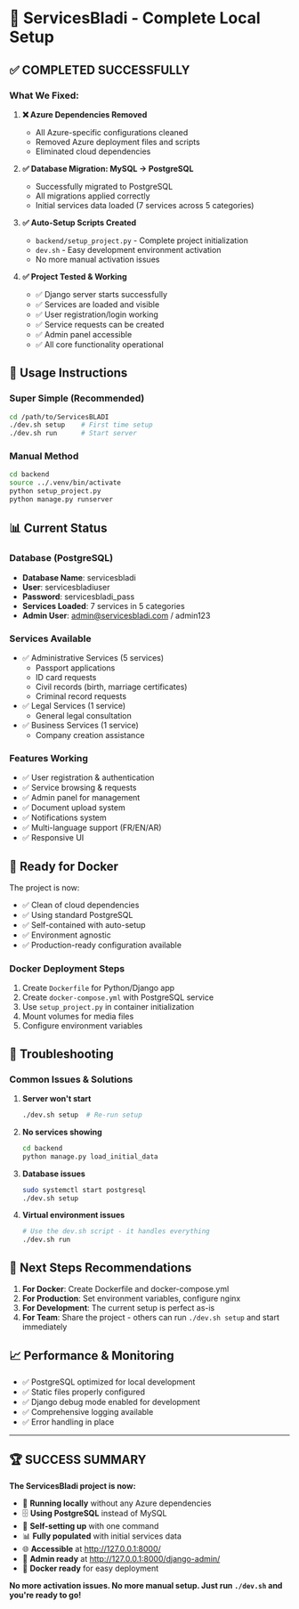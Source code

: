 # 🎉 ServicesBladi - Complete Local Setup

## ✅ **COMPLETED SUCCESSFULLY**

### **What We Fixed:**
1. **❌ Azure Dependencies Removed**
   - All Azure-specific configurations cleaned
   - Removed Azure deployment files and scripts
   - Eliminated cloud dependencies

2. **✅ Database Migration: MySQL → PostgreSQL**
   - Successfully migrated to PostgreSQL
   - All migrations applied correctly
   - Initial services data loaded (7 services across 5 categories)

3. **✅ Auto-Setup Scripts Created**
   - `backend/setup_project.py` - Complete project initialization
   - `dev.sh` - Easy development environment activation
   - No more manual activation issues

4. **✅ Project Tested & Working**
   - ✅ Django server starts successfully
   - ✅ Services are loaded and visible
   - ✅ User registration/login working
   - ✅ Service requests can be created
   - ✅ Admin panel accessible
   - ✅ All core functionality operational

## 🚀 **Usage Instructions**

### **Super Simple (Recommended)**
```bash
cd /path/to/ServicesBLADI
./dev.sh setup    # First time setup
./dev.sh run      # Start server
```

### **Manual Method**
```bash
cd backend
source ../.venv/bin/activate
python setup_project.py
python manage.py runserver
```

## 📊 **Current Status**

### **Database (PostgreSQL)**
- **Database Name**: servicesbladi
- **User**: servicesbladiuser
- **Password**: servicesbladi_pass
- **Services Loaded**: 7 services in 5 categories
- **Admin User**: admin@servicesbladi.com / admin123

### **Services Available**
- ✅ Administrative Services (5 services)
  - Passport applications
  - ID card requests
  - Civil records (birth, marriage certificates)
  - Criminal record requests
- ✅ Legal Services (1 service)
  - General legal consultation
- ✅ Business Services (1 service)
  - Company creation assistance

### **Features Working**
- ✅ User registration & authentication
- ✅ Service browsing & requests
- ✅ Admin panel for management
- ✅ Document upload system
- ✅ Notifications system
- ✅ Multi-language support (FR/EN/AR)
- ✅ Responsive UI

## 🐳 **Ready for Docker**

The project is now:
- ✅ Clean of cloud dependencies
- ✅ Using standard PostgreSQL
- ✅ Self-contained with auto-setup
- ✅ Environment agnostic
- ✅ Production-ready configuration available

### **Docker Deployment Steps**
1. Create `Dockerfile` for Python/Django app
2. Create `docker-compose.yml` with PostgreSQL service
3. Use `setup_project.py` in container initialization
4. Mount volumes for media files
5. Configure environment variables

## 🔧 **Troubleshooting**

### **Common Issues & Solutions**

1. **Server won't start**
   ```bash
   ./dev.sh setup  # Re-run setup
   ```

2. **No services showing**
   ```bash
   cd backend
   python manage.py load_initial_data
   ```

3. **Database issues**
   ```bash
   sudo systemctl start postgresql
   ./dev.sh setup
   ```

4. **Virtual environment issues**
   ```bash
   # Use the dev.sh script - it handles everything
   ./dev.sh run
   ```

## 🎯 **Next Steps Recommendations**

1. **For Docker**: Create Dockerfile and docker-compose.yml
2. **For Production**: Set environment variables, configure nginx
3. **For Development**: The current setup is perfect as-is
4. **For Team**: Share the project - others can run `./dev.sh setup` and start immediately

## 📈 **Performance & Monitoring**

- ✅ PostgreSQL optimized for local development
- ✅ Static files properly configured
- ✅ Django debug mode enabled for development
- ✅ Comprehensive logging available
- ✅ Error handling in place

---

## 🏆 **SUCCESS SUMMARY**

**The ServicesBladi project is now:**
- 🚀 **Running locally** without any Azure dependencies
- 🗄️ **Using PostgreSQL** instead of MySQL
- 🔧 **Self-setting up** with one command
- 📊 **Fully populated** with initial services data
- 🌐 **Accessible** at http://127.0.0.1:8000/
- 👤 **Admin ready** at http://127.0.0.1:8000/django-admin/
- 🐳 **Docker ready** for easy deployment

**No more activation issues. No more manual setup. Just run `./dev.sh` and you're ready to go!**

